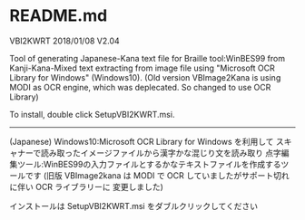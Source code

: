 ﻿# README.md 

VBI2KWRT                 2018/01/08  V2.04

Tool of generating Japanese-Kana text file for Braille tool:WinBES99
from Kanji-Kana-Mixed text extracting from image file 
using "Microsoft OCR Library for Windows" (Windows10).
(Old version VBImage2Kana is using MODI as OCR engine,
which was deplecated. So changed to use OCR Library)

To install, double click SetupVBI2KWRT.msi.

*************************************************************************

(Japanese)
Windows10:Microsoft OCR Library for Windows を利用して
スキャナーで読み取ったイメージファイルから漢字かな混じり文を読み取り
点字編集ツール:WinBES99の入力ファイルとするかなテキストファイルを作成するツールです
(旧版 VBImage2kana は MODI で OCR していましたがサポート切れに伴い OCR ライブラリーに
変更しました)

インストールは SetupVBI2KWRT.msi をダブルクリックしてください
